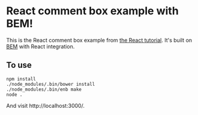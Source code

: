 # React comment box example with BEM!

This is the React comment box example from [the React tutorial](http://facebook.github.io/react/docs/tutorial.html).
It's built on [BEM](http://bem.info) with React integration.

## To use

```
npm install
./node_modules/.bin/bower install
./node_modules/.bin/enb make
node .
```

And visit http://localhost:3000/.
